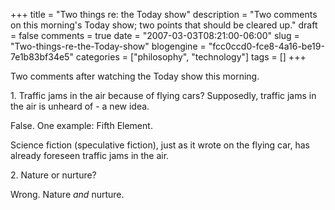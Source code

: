 +++
title = "Two things re: the Today show"
description = "Two comments on this morning's Today show; two points that should be cleared up."
draft = false
comments = true
date = "2007-03-03T08:21:00-06:00"
slug = "Two-things-re-the-Today-show"
blogengine = "fcc0ccd0-fce8-4a16-be19-7e1b83bf34e5"
categories = ["philosophy", "technology"]
tags = []
+++

<p>
Two comments after watching the Today show this morning.<!--more--><!--adsense-->
</p>
<p>
1. Traffic jams in the air because of flying cars? Supposedly, traffic jams in the air is unheard of - a new idea.
</p>
<p>
False. One example: Fifth Element.
</p>
<p>
Science fiction (speculative fiction), just as it wrote on the flying car, has already foreseen traffic jams in the air.
</p>
<p>
2. Nature or nurture?
</p>
<p>
Wrong. Nature <em>and</em> nurture.
</p>


